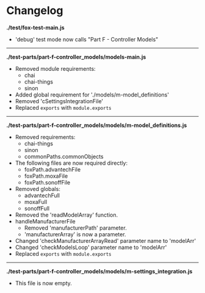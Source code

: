 # Changelog

**./test/fox-test-main.js**
* 'debug' test mode now calls "Part F - Controller Models"

---

**./test-parts/part-f-controller_models/models-main.js**
* Removed module requirements:
	* chai
	* chai-things
	* sinon
* Added global requirement for './models/m-model_definitions'
* Removed 'cSettingsIntegrationFile'
* Replaced `exports` with `module.exports`

---

**./test-parts/part-f-controller_models/models/m-model_definitions.js**
* Removed requirements:
	* chai-things
	* sinon
	* commonPaths.commonObjects
* The following files are now required directly:
	* foxPath.advantechFile
	* foxPath.moxaFile
	* foxPath.sonoffFile
* Removed globals:
	* advantechFull
	* moxaFull
	* sonoffFull
* Removed the 'readModelArray' function.
* handleManufacturerFile
	* Removed 'manufacturerPath' parameter.
	* 'manufacturerArray' is now a parameter.
* Changed 'checkManufacturerArrayRead' parameter name to 'modelArr'
* Changed 'checkModelsLoop' parameter name to 'modelArr'
* Replaced `exports` with `module.exports`

---

**./test-parts/part-f-controller_models/models/m-settings_integration.js**
* This file is now empty.
